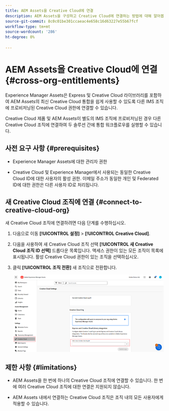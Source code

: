 ```yaml
---
title: AEM Assets을 Creative Cloud에 연결
description: AEM Assets을 구성하고 Creative Cloud에 연결하는 방법에 대해 알아봅니다. Express 및 Creative Cloud 라이브러리를 포함하여 AEM Assets의 최신 Creative Cloud 통합을 쉽게 사용할 수 있도록 다른 IMS 조직에 프로비저닝된 Creative Cloud 권한에 연결합니다.
source-git-commit: 8c0c01be301ccaeac4e658c16d63227e55b67fcf
workflow-type: tm+mt
source-wordcount: '286'
ht-degree: 0%

---
```


# AEM Assets을 Creative Cloud에 연결  {#cross-org-entitlements}

Experience Manager Assets은 Express 및 Creative Cloud 라이브러리를 포함하여 AEM Assets의 최신 Creative Cloud 통합을 쉽게 사용할 수 있도록 다른 IMS 조직에 프로비저닝된 Creative Cloud 권한에 연결할 수 있습니다.

Creative Cloud 제품 및 AEM Assets이 별도의 IMS 조직에 프로비저닝된 경우 다른 Creative Cloud 조직에 연결하여 두 솔루션 간에 통합 워크플로우를 실행할 수 있습니다.

## 사전 요구 사항 {#prerequisites}

* Experience Manager Assets에 대한 관리자 권한

* Creative Cloud 및 Experience Manager에서 사용되는 동일한 Creative Cloud ID에 대한 사용자의 활성 권한. 이메일 주소가 동일한 개인 및 Federated ID에 대한 권한은 다른 사용자 ID로 처리됩니다.

## 새 Creative Cloud 조직에 연결 {#connect-to-creative-cloud-org}

새 Creative Cloud 조직에 연결하려면 다음 단계를 수행하십시오.

1. 다음으로 이동 **[!UICONTROL 설정]** > **[!UICONTROL Creative Cloud]**.

1. 다음을 사용하여 새 Creative Cloud 조직 선택 **[!UICONTROL 새 Creative Cloud 조직 ID 선택]** 드롭다운 목록입니다. 액세스 권한이 있는 모든 조직이 목록에 표시됩니다. 활성 Creative Cloud 권한이 있는 조직을 선택하십시오.

1. 클릭 **[!UICONTROL 조직 전환]** 새 조직으로 전환합니다.

   ![교차 조직 권한](assets/cross-org-entitlements.png)

## 제한 사항 {#limitations}

* AEM Assets을 한 번에 하나의 Creative Cloud 조직에 연결할 수 있습니다. 한 번에 여러 Creative Cloud 조직에 대한 연결은 지원되지 않습니다.

* AEM Assets 내에서 연결하는 Creative Cloud 조직은 조직 내의 모든 사용자에게 적용할 수 있습니다.

